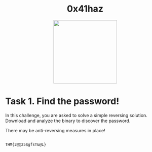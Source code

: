 # <div align="center">0x41haz</div>
<div align="center">
  <img src="https://github.com/user-attachments/assets/d1a28066-5e54-4f86-ba21-2353d5ecb097" height="200"></img>
</div>

# Task 1. Find the password!

In this challenge, you are asked to solve a simple reversing solution. Download and analyze the binary to discover the password.

There may be anti-reversing measures in place!

## 
```
THM{2@@25$gfsT&@L}
```
